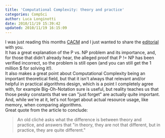 ```yaml
---
title: 'Computational Complexity: theory and practice'
categories: CompSci
author: Luca Longinotti
date: 2010/11/19 15:39:42
updated: 2010/11/19 16:15:09
---
```

I was just reading this months [CACM][1] and I just wanted to share the [editorial][2] with you.  
It has a great explanation of the P vs. NP problem and its importance, and, for those that didn't already hear,
the alleged proof that P != NP has been verified incorrect, so the problem is still open (and you can still
get the 1 million $ for solving it!).  
It also makes a great point about Computational Complexity being an important theoretical field, but that it
isn't always that relevant and/or helpful in practical algorithms design, which is a point I completely agree
with, for example Big-Oh-Notation sure is useful, but reality teaches us that those pesky constants that we
can "just forget" are actually quite important. And, while we're at it, let's not forget about actual resource
usage, like memory, when comparing algorithms.  
Great quote from the article to conclude:

> An old cliché asks what the difference is between theory and practice, and answers that "in theory, they are
> not that different, but in practice, they are quite different."

[1]: http://cacm.acm.org/magazines/2010/11/ "CACM 2010/11"
[2]: http://cacm.acm.org/magazines/2010/11/100641-on-p-np-and-computational-complexity/fulltext "CACM 2010/11: On P, NP and Computational Complexity"
